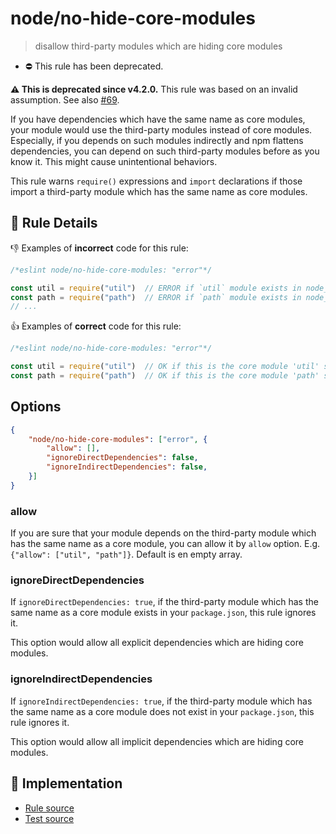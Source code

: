 # node/no-hide-core-modules
> disallow third-party modules which are hiding core modules

- ⛔ This rule has been deprecated.

**:warning: This is deprecated since v4.2.0.** This rule was based on an invalid assumption. See also [#69](https://github.com/mysticatea/eslint-plugin-node/issues/69).

If you have dependencies which have the same name as core modules, your module would use the third-party modules instead of core modules.
Especially, if you depends on such modules indirectly and npm flattens dependencies, you can depend on such third-party modules before as you know it.
This might cause unintentional behaviors.

This rule warns `require()` expressions and `import` declarations if those import a third-party module which has the same name as core modules.

## 📖 Rule Details

:-1: Examples of **incorrect** code for this rule:

```js
/*eslint node/no-hide-core-modules: "error"*/

const util = require("util")  // ERROR if `util` module exists in node_modules directory.
const path = require("path")  // ERROR if `path` module exists in node_modules directory.
// ...
```

:+1: Examples of **correct** code for this rule:

```js
/*eslint node/no-hide-core-modules: "error"*/

const util = require("util")  // OK if this is the core module 'util' surely.
const path = require("path")  // OK if this is the core module 'path' surely.
```

## Options

```json
{
    "node/no-hide-core-modules": ["error", {
        "allow": [],
        "ignoreDirectDependencies": false,
        "ignoreIndirectDependencies": false,
    }]
}
```

### allow

If you are sure that your module depends on the third-party module which has the same name as a core module, you can allow it by `allow` option.
E.g. `{"allow": ["util", "path"]}`.
Default is en empty array.

### ignoreDirectDependencies

If `ignoreDirectDependencies: true`, if the third-party module which has the same name as a core module exists in your `package.json`, this rule ignores it.

This option would allow all explicit dependencies which are hiding core modules.

### ignoreIndirectDependencies

If `ignoreIndirectDependencies: true`, if the third-party module which has the same name as a core module does not exist in your `package.json`, this rule ignores it.

This option would allow all implicit dependencies which are hiding core modules.

## 🔎 Implementation

- [Rule source](../../lib/rules/no-hide-core-modules.js)
- [Test source](../../tests/lib/rules/no-hide-core-modules.js)
